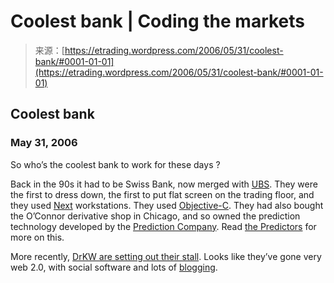 <!--yml
category: 未分类
date: 2024-05-12 19:54:03
-->

# Coolest bank | Coding the markets

> 来源：[https://etrading.wordpress.com/2006/05/31/coolest-bank/#0001-01-01](https://etrading.wordpress.com/2006/05/31/coolest-bank/#0001-01-01)

## Coolest bank

### May 31, 2006

So who’s the coolest bank to work for these days ?

Back in the 90s it had to be Swiss Bank, now merged with [UBS](http://www.ubs.com). They were the first to dress down, the first to put flat screen on the trading floor, and they used [Next](http://en.wikipedia.org/wiki/NeXT_Computer) workstations. They used [Objective-C](http://en.wikipedia.org/wiki/Objective-C). They had also bought the O’Connor derivative shop in Chicago, and so owned the prediction technology developed by the [Prediction Company](http://www.predict.com/html/introduction.html). Read [the Predictors](http://www.amazon.co.uk/exec/obidos/ASIN/0805057560) for more on this.

More recently, [DrKW are setting out their stall](https://www.drkwrevolution.com/Default.aspx). Looks like they’ve gone very web 2.0, with social software and lots of [blogging](http://www.confusedofcalcutta.com/).